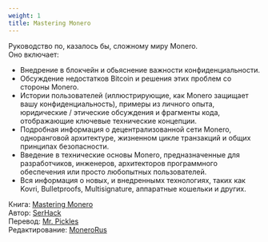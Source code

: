 ```yaml
---
weight: 1
title: Mastering Monero
---
```


Руководство по, казалось бы, сложному миру Monero.  
Оно включает:  
- Внедрение в блокчейн и обьяснение важности конфиденциальности.  
- Обсуждение недостатков Bitcoin и решения этих проблем со стороны Monero.  
- Истории пользователей (иллюстрирующие, как Monero защищает вашу конфиденциальность), примеры из личного опыта, юридические / этические обсуждения и фрагменты кода, отображающие ключевые технические концепции.  
- Подробная информация о децентрализованной сети Monero, одноранговой архитектуре, жизненном цикле транзакций и общих принципах безопасности.  
- Введение в технические основы Monero, предназначенные для разработчиков, инженеров, архитекторов программного обеспечения или просто любопытных пользователей.  
- Вся информация о новых, и внедреннымх технологиях, таких как Kovri, Bulletproofs, Multisignature, аппаратные кошельки и других.

Книга: [Mastering Monero](https://masteringmonero.com/)  
Автор: [SerHack](https://serhack.me/)  
Перевод: [Mr. Pickles](https://t.me/v1docq47)  
Редактирование: [MoneroRus](https://t.me/monerorus)  
